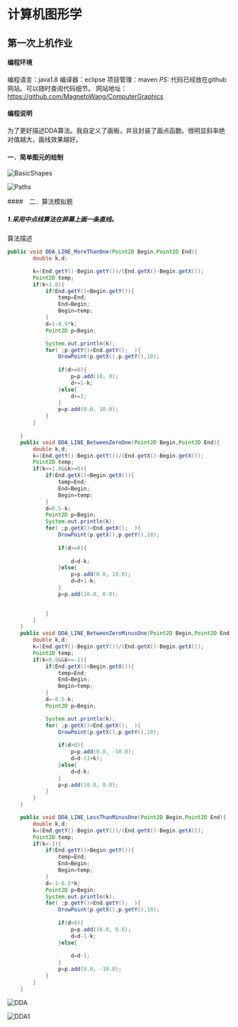 # 计算机图形学
## 第一次上机作业
#### 编程环境

编程语言：java1.8
编译器：eclipse
项目管理：maven
*PS:*
代码已经放在github网站。可以随时查阅代码细节。
网站地址：https://github.com/MagnetoWang/ComputerGraphics

#### 编程说明

为了更好描述DDA算法。我自定义了画板，并且封装了画点函数。很明显斜率绝对值越大，画线效果越好。


#### 一．简单图元的绘制

![BasicShapes](https://github.com/MagnetoWang/ComputerGraphics/blob/master/%E6%95%88%E6%9E%9C%E5%B1%95%E7%A4%BA/%E7%AC%AC%E4%B8%80%E6%AC%A1%E4%B8%8A%E6%9C%BA/BasicShapes.png)

![Paths](https://github.com/MagnetoWang/ComputerGraphics/blob/master/%E6%95%88%E6%9E%9C%E5%B1%95%E7%A4%BA/%E7%AC%AC%E4%B8%80%E6%AC%A1%E4%B8%8A%E6%9C%BA/Paths.png)

####　二．算法模拟题

##### 1.采用中点线算法在屏幕上画一条直线。

算法描述

```java
public void DDA_LINE_MoreThanOne(Point2D Begin,Point2D End){
		double k,d;

		k=(End.getY()-Begin.getY())/(End.getX()-Begin.getX());
		Point2D temp;
		if(k>1.0){
			if(End.getY()<Begin.getY()){
				temp=End;
				End=Begin;
				Begin=temp;
			}
			d=1-0.5*k;
			Point2D p=Begin;

			System.out.println(k);
			for( ;p.getY()<End.getY();  ){
				DrowPoint(p.getX(),p.getY(),10);
				
				if(d>=0){
					p=p.add(10, 0);
					d+=1-k;
				}else{
					d+=1;
				}
				p=p.add(0.0, 10.0);
			}
		}
		
	}
	public void DDA_LINE_BetweenZeroOne(Point2D Begin,Point2D End){
		double k,d;
		k=(End.getY()-Begin.getY())/(End.getX()-Begin.getX());
		Point2D temp;
		if(k<=1.0&&k>=0){
			if(End.getX()<Begin.getX()){
				temp=End;
				End=Begin;
				Begin=temp;
			}
			d=0.5-k;
			Point2D p=Begin;
			System.out.println(k);
			for( ;p.getX()<End.getX();  ){
				DrowPoint(p.getX(),p.getY(),10);
				
				if(d>=0){
					
					d=d-k;
				}else{
					p=p.add(0.0, 10.0);
					d=d+1-k;
				}
				p=p.add(10.0, 0.0);

				
			}
		}
	}
	public void DDA_LINE_BetweenZeroMinusOne(Point2D Begin,Point2D End){
		double k,d;
		k=(End.getY()-Begin.getY())/(End.getX()-Begin.getX());
		Point2D temp;
		if(k<0.0&&k>=-1){
			if(End.getX()<Begin.getX()){
				temp=End;
				End=Begin;
				Begin=temp;
			}
			d=-0.5-k;
			Point2D p=Begin;

			System.out.println(k);
			for( ;p.getX()<End.getX();  ){
				DrowPoint(p.getX(),p.getY(),10);
				
				if(d>0){
					p=p.add(0.0, -10.0);
					d=d-(1+k);
				}else{
					d=d-k;
				}
				p=p.add(10.0, 0.0);
			}
		}
	}

	public void DDA_LINE_LessThanMinusOne(Point2D Begin,Point2D End){
		double k,d;
		k=(End.getY()-Begin.getY())/(End.getX()-Begin.getX());
		Point2D temp;
		if(k<-1){
			if(End.getY()>Begin.getY()){
				temp=End;
				End=Begin;
				Begin=temp;
			}
			d=-1-0.5*k;
			Point2D p=Begin;
			System.out.println(k);
			for( ;p.getY()>End.getY();  ){
				DrowPoint(p.getX(),p.getY(),10);
				
				if(d<0){
					p=p.add(10.0, 0.0);
					d=d-1-k;
				}else{
					
					d=d-1;
				}
				p=p.add(0.0, -10.0);
			}
		}
	}
```

![DDA](https://github.com/MagnetoWang/ComputerGraphics/blob/master/%E6%95%88%E6%9E%9C%E5%B1%95%E7%A4%BA/%E7%AC%AC%E4%B8%80%E6%AC%A1%E4%B8%8A%E6%9C%BA/DDA.png)

![DDA1](https://github.com/MagnetoWang/ComputerGraphics/blob/master/%E6%95%88%E6%9E%9C%E5%B1%95%E7%A4%BA/%E7%AC%AC%E4%B8%80%E6%AC%A1%E4%B8%8A%E6%9C%BA/DDA1.png)
